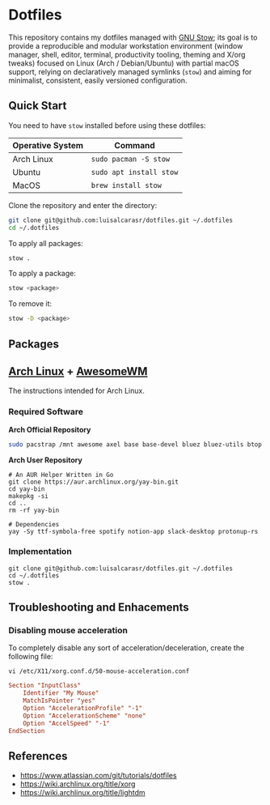 # Dotfiles

This repository contains my dotfiles managed with [GNU Stow](https://www.gnu.org/software/stow/); its goal is to provide a reproducible and modular workstation environment (window manager, shell, editor, terminal, productivity tooling, theming and X/org tweaks) focused on Linux (Arch / Debian/Ubuntu) with partial macOS support, relying on declaratively managed symlinks (`stow`) and aiming for minimalist, consistent, easily versioned configuration.  

## Quick Start

You need to have `stow` installed before using these dotfiles:


| Operative System | Command                 |
| ---------------- | ----------------------- |
| Arch Linux       | `sudo pacman -S stow`   |
| Ubuntu           | `sudo apt install stow` |
| MacOS            | `brew install stow`     |

Clone the repository and enter the directory:

```bash
git clone git@github.com:luisalcarasr/dotfiles.git ~/.dotfiles
cd ~/.dotfiles
```

To apply all packages:

```sh
stow .
```

To apply a package:

```bash
stow <package>
```

To remove it:

```bash
stow -D <package>
```

## Packages

## [Arch Linux](https://archlinux.org/) + [AwesomeWM](https://awesomewm.org/)

The instructions intended for Arch Linux.

### Required Software

**Arch Official Repository**
```sh
sudo pacstrap /mnt awesome axel base base-devel bluez bluez-utils btop cpupower discord docker efibootmgr exa firefox fish git gnome-backgrounds gnome-keyring grub inkscape intel-ucode kitty lazygit lightdm-gtk-greeter linux linux-firmware linux-headers lua-language-server neofetch neovim networkmanager nvidia nvidia-settings openssh pacman-contrib pavucontrol picom pipewire-alsa pipewire-jack pipewire-pulse ripgrep rofi rofi-emoji rust-analyzer steam stow ttf-ibm-plex ttf-ibmplex-mono-nerd ttf-joypixels unzip xclip xdotool xorg-xrdb xorg-xset 
```

**Arch User Repository**

```fish
# An AUR Helper Written in Go
git clone https://aur.archlinux.org/yay-bin.git
cd yay-bin
makepkg -si
cd ..
rm -rf yay-bin

# Dependencies
yay -Sy ttf-symbola-free spotify notion-app slack-desktop protonup-rs
```

### Implementation

```fish
git clone git@github.com:luisalcarasr/dotfiles.git ~/.dotfiles
cd ~/.dotfiles
stow .
```

## Troubleshooting and Enhacements

### Disabling mouse acceleration

To completely disable any sort of acceleration/deceleration, create the following file:

```fish
vi /etc/X11/xorg.conf.d/50-mouse-acceleration.conf
```

```conf
Section "InputClass"
	Identifier "My Mouse"
	MatchIsPointer "yes"
	Option "AccelerationProfile" "-1"
	Option "AccelerationScheme" "none"
	Option "AccelSpeed" "-1"
EndSection
```

## References

- https://www.atlassian.com/git/tutorials/dotfiles
- https://wiki.archlinux.org/title/xorg
- https://wiki.archlinux.org/title/lightdm
